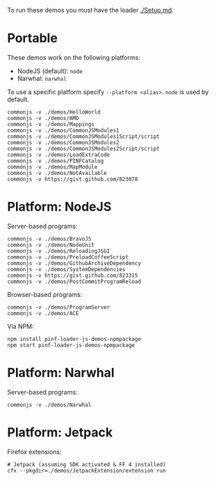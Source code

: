 
To run these demos you must have the loader [./Setup.md](https://github.com/pinf/loader-js/blob/master/docs/Setup.md).

Portable
========

These demos work on the following platforms:

  * NodeJS (default): `node`
  * Narwhal: `narwhal`

To use a specific platform specify `--platform <alias>`. `node` is used by default.

    commonjs -v ./demos/HelloWorld
    commonjs -v ./demos/AMD
    commonjs -v ./demos/Mappings
    commonjs -v ./demos/CommonJSModules1
    commonjs -v ./demos/CommonJSModules1Script/script
    commonjs -v ./demos/CommonJSModules2
    commonjs -v ./demos/CommonJSModules2Script/script
    commonjs -v ./demos/LoadExtraCode
    commonjs -v ./demos/PINFCatalog
    commonjs -v ./demos/MapModule
    commonjs -v ./demos/NotAvailable
    commonjs -v https://gist.github.com/823078


Platform: NodeJS
================

Server-based programs:

    commonjs -v ./demos/BravoJS
    commonjs -v ./demos/NodeUnit
    commonjs -v ./demos/ReloadingJSGI
    commonjs -v ./demos/PreloadCoffeeScript
    commonjs -v ./demos/GithubArchiveDependency
    commonjs -v ./demos/SystemDependencies
    commonjs -v https://gist.github.com/823315
    commonjs -v ./demos/PostCommitProgramReload

Browser-based programs:

    commonjs -v ./demos/ProgramServer
    commonjs -v ./demos/ACE

Via NPM:

    npm install pinf-loader-js-demos-npmpackage
    npm start pinf-loader-js-demos-npmpackage


Platform: Narwhal
=================

Server-based programs:

    commonjs -v ./demos/Narwhal


Platform: Jetpack
=================

Firefox extensions:

    # Jetpack (assuming SDK activated & FF 4 installed)
    cfx --pkgdir=./demos/JetpackExtension/extension run
